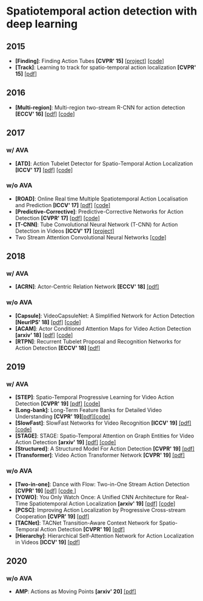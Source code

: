 # Spatiotemporal action detection with deep learning

## 2015 
- **[Finding]**: Finding Action Tubes **[CVPR' 15]** [[project]](https://gkioxari.github.io/ActionTubes/) [[code]](https://github.com/gkioxari/ActionTubes)
- **[Track]**: Learning to track for spatio-temporal action localization **[CVPR' 15]** [[pdf]](https://www.cv-foundation.org/openaccess/content_iccv_2015/papers/Weinzaepfel_Learning_to_Track_ICCV_2015_paper.pdf)

## 2016
- **[Multi-region]**: Multi-region two-stream R-CNN for action detection **[ECCV' 16]** [[pdf]](https://hal.inria.fr/hal-01349107v1/document) [[code]](https://github.com/pengxj/action-faster-rcnn)

## 2017
### w/ AVA
- **[ATD]**: Action Tubelet Detector for Spatio-Temporal Action Localization **[ICCV' 17]** [[pdf]](https://arxiv.org/abs/1705.01861) [[code]](https://github.com/imatge-upc/Action-Tubelet-Detection-in-AVA)
### w/o AVA
- **[ROAD]**: Online Real time Multiple Spatiotemporal Action Localisation and Prediction **[ICCV' 17]** [[pdf]](https://arxiv.org/pdf/1611.08563.pdf) [[code]](https://github.com/Feynman27/realtime-action-detection)
- **[Predictive-Corrective]**: Predictive-Corrective Networks for Action Detection **[CVPR' 17]** [[pdf]](http://www.achaldave.com//projects/predictive-corrective/) [[code]](https://github.com/achalddave/predictive-corrective)
- **[T-CNN]**: Tube Convolutional Neural Network (T-CNN) for Action Detection in Videos **[ICCV' 17]** [[project]](https://www.crcv.ucf.edu/projects/TCNN/#Code)
- Two Stream Attention Convolutional Neural Networks [[code]](https://github.com/pedro-abreu/deep-action-detection)

## 2018
### w/ AVA
- **[ACRN]**: Actor-Centric Relation Network **[ECCV' 18]** [[pdf]](https://arxiv.org/abs/1807.10982/)
### w/o AVA
- **[Capsule]**: VideoCapsuleNet: A Simplified Network for Action Detection **[NeurIPS' 18]** [[pdf]](http://papers.nips.cc/paper/7988-videocapsulenet-a-simplified-network-for-action-detection) [[code]](https://github.com/KevinDuarte/VideoCapsuleNet)
- **[ACAM]**: Actor Conditioned Attention Maps for Video Action Detection **[arxiv' 18]** [[pdf]](https://arxiv.org/abs/1812.11631) [[code]](https://github.com/oulutan/ACAM_Demo)
- **[RTPN]**: Recurrent Tubelet Proposal and Recognition Networks for Action Detection **[ECCV' 18]** [[pdf]](http://openaccess.thecvf.com/content_ECCV_2018/html/Dong_Li_Recurrent_Tubelet_Proposal_ECCV_2018_paper.html)

## 2019
### w/ AVA
- **[STEP]**: Spatio-Temporal Progressive Learning for Video Action Detection **[CVPR' 19]** [[pdf]](https://arxiv.org/abs/1904.09288) [[code]](https://github.com/NVlabs/STEP)
- **[Long-bank]**: Long-Term Feature Banks for Detailed Video Understanding **[CVPR' 19]**[[pdf]](https://arxiv.org/abs/1812.05038)[[code]](https://github.com/facebookresearch/video-long-term-feature-banks)
- **[SlowFast]**: SlowFast Networks for Video Recognition **[ICCV' 19]** [[pdf]](https://arxiv.org/abs/1812.03982)[[code]](https://github.com/facebookresearch/SlowFast)
- **[STAGE]**: STAGE: Spatio-Temporal Attention on Graph Entities for Video Action Detection **[arxiv' 19]** [[pdf]](https://arxiv.org/abs/1912.04316) [[code]](https://github.com/aimagelab/STAGE_action_detection)
- **[Structured]**: A Structured Model For Action Detection **[CVPR' 19]** [[pdf]](http://openaccess.thecvf.com/content_CVPR_2019/papers/Zhang_A_Structured_Model_for_Action_Detection_CVPR_2019_paper.pdf)
- **[Transformer]**: Video Action Transformer Network **[CVPR' 19]** [[pdf]](https://arxiv.org/abs/1812.02707)
### w/o AVA
- **[Two-in-one]**: Dance with Flow: Two-in-One Stream Action Detection **[CVPR' 19]** [[pdf]](https://arxiv.org/abs/1904.00696) [[code ]](https://github.com/jiaozizhao/Two-in-One-ActionDetection)
- **[YOWO]**: You Only Watch Once: A Unified CNN Architecture for Real-Time Spatiotemporal Action Localization **[arxiv' 19]** [[pdf]](https://arxiv.org/abs/1911.06644) [[code]](https://github.com/wei-tim/YOWO)
- **[PCSC]**: Improving Action Localization by Progressive Cross-stream Cooperation **[CVPR' 19]** [[pdf]](https://arxiv.org/abs/1905.11575)
- **[TACNet]**: TACNet Transition-Aware Context Network for Spatio-Temporal Action Detection **[CVPR' 19]** [[pdf]](http://www.skicyyu.org/Paper/CVPR2019_TACNET.pdf)
- **[Hierarchy]**: Hierarchical Self-Attention Network for Action Localization in Videos **[ICCV' 19]** [[pdf]](http://openaccess.thecvf.com/content_ICCV_2019/html/Pramono_Hierarchical_Self-Attention_Network_for_Action_Localization_in_Videos_ICCV_2019_paper.html)

## 2020
### w/o AVA
- **AMP**: Actions as Moving Points **[arxiv' 20]** [[pdf]](https://arxiv.org/pdf/2001.04608.pdf)

